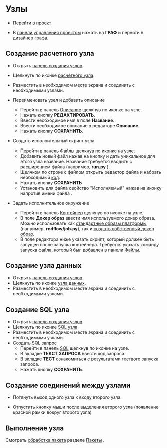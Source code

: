 # Узлы

- [Перейти](./project.md#открытие-проекта) в [проект](/docs/desc/project.md)

- В [панели управления проектом](/docs/desc/project.md#панель-управления-проектом) нажать на <span class="iconify-inline" data-icon="mdi:sitemap"></span>**ГРАФ** и перейти в [дизайнер графа](/docs/desc/project.md#граф).

## Создание расчетного узла

- Открыть [панель создания узлов][1].
- Щелкнуть по иконке <span class="iconify-inline" data-icon="mdi:kubernetes"></span> [расчетного узла](/docs/desc/nodes.md#расчетныи-узел).
- Разместить в необходимом месте экрана и соединить с необходимыми узлами.
- Переименовать узел и добавить описание
  - Перейти в панель [Описание](/docs/desc/nodes.md#описание) щелкнув по иконке <span class="iconify-inline" data-icon="mdi:card-text"></span> на узле.
  - Нажать кнопку **РЕДАКТИРОВАТЬ**.
  - Ввести необходимое имя в поле **Название**.
  - Ввести необходимое описание в редакторе **Описание**.
  - Нажать кнопку **СОХРАНИТЬ**.
- Создать исполнительный скрипт узла

  - Перейти в панель [Файлы][2] щелкнув по иконке <span class="iconify-inline" data-icon="mdi:file-code"></span> на узле.
  - Добавить новый файл нажав на кнопку <span class="iconify-inline" data-icon="mdi:file-plus"></span> и дать уникальное для этого узла название. Название требуется вводить с расширением файла (например, **run.py** ).
  - Щелчком по строке с файлом открыть редактор файла и набрать необходимый [код](/docs/dev/compute.md#код-расчетного-узла).
  - Нажать кнопку **СОХРАНИТЬ**
  - Установить для файла свойство "Исполняемый" нажав на иконку <span class="iconify-inline" data-icon="mdi:cog-clockwise"></span> напротив имени файла .

- Задать исполнительное окружение

  - Перейти в панель [Контейнер](/docs/desc/nodes.md#контейнер) щелкнув по иконке <span class="iconify-inline" data-icon="mdi:kubernetes"></span> на узле.
  - В поле **Докер образ** ввести имя используемого докер образа. Можно использовать как [стандартные образы платформы](/docs/dev/docker.md#стандартные-докер-образы) (например, **rndflow/job.py**), так и [создать собственный докер образ](/docs/dev/docker.md#создание-докер-образа).
  - В поле редактора ниже указать скрипт, который должен быть запущен после запуска контейнера. Требуется указать команду запуска файла, который был добавлен в панели <span class="iconify-inline" data-icon="mdi:file-code"></span>[Файлы][2].

## Создание узла данных

- Открыть [панель создания узлов][1].
- Щелкнуть по иконке <span class="iconify-inline" data-icon="mdi:download-circle"></span> [узла данных](/docs/desc/nodes.md#узел-данных).
- Разместить в необходимом месте экрана и соединить с необходимыми узлами.

## Создание SQL узла

- Открыть [панель создания узлов][1].
- Щелкнуть по иконке <span class="iconify-inline" data-icon="mdi:database"></span> [SQL узла](/docs/desc/nodes.md#sql-узел).
- Разместить в необходимом месте экрана и соединить с необходимыми узлами.
- Создать SQL запрос
  - Перейти в панель [SQL](/docs/desc/nodes.md#запрос) щелкнув по иконке <span class="iconify-inline" data-icon="mdi:database"></span> на узле.
  - В вкладке **ТЕКСТ ЗАПРОСА** ввести код запроса.
  - В вкладке **ТЕСТ** ознакомиться с результатами тествого запуска запроса.
  - Нажать кнопку **СОХРАНИТЬ**.

## Создание соединений между узлами

- Потянуть выход <span class="iconify-inline" data-icon="akar-icons:circle-fill" style="color: green; font-size: 15px;"></span> одного узла к входу <span class="iconify-inline" data-icon="akar-icons:circle-fill" style="color: green; font-size: 10px;"></span> второго узла.

- Отпустить кнопку мыши после выделения второго узла (появление красной рамки вокруг второго узла)

## Выполнение узла

Смотреть [обработка пакета](./package.md#обработка-пакета) разделе [Пакеты](./package.md) .

[1]: /docs/desc/project.md#панель-создания-узлов
[2]: /docs/desc/nodes.md#файлы
